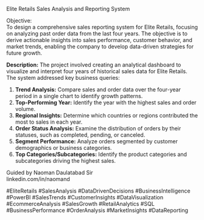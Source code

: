 
Elite Retails Sales Analysis and Reporting System  

Objective:  
To design a comprehensive sales reporting system for Elite Retails, focusing on analyzing past order data from the last four years. The objective is to derive actionable insights into sales performance, customer behavior, and market trends, enabling the company to develop data-driven strategies for future growth.  

**Description:** 
The project involved creating an analytical dashboard to visualize and interpret four years of historical sales data for Elite Retails. The system addressed key business queries:  

1. **Trend Analysis:** Compare sales and order data over the four-year period in a single chart to identify growth patterns.  
2. **Top-Performing Year:** Identify the year with the highest sales and order volume.  
3. **Regional Insights:** Determine which countries or regions contributed the most to sales in each year.  
4. **Order Status Analysis:** Examine the distribution of orders by their statuses, such as completed, pending, or canceled.  
5. **Segment Performance:** Analyze orders segmented by customer demographics or business categories.  
6. **Top Categories/Subcategories:** Identify the product categories and subcategories driving the highest sales.  

Guided by Naoman Daulatabad Sir  
linkedin.com/in/naomand

#EliteRetails #SalesAnalysis #DataDrivenDecisions #BusinessIntelligence #PowerBI #SalesTrends #CustomerInsights #DataVisualization #EcommerceAnalysis #SalesGrowth #RetailAnalytics #SQL #BusinessPerformance #OrderAnalysis #MarketInsights #DataReporting
